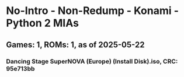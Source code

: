 # No-Intro - Non-Redump - Konami - Python 2 MIAs
## Games: 1, ROMs: 1, as of 2025-05-22

### Dancing Stage SuperNOVA (Europe) (Install Disk).iso, CRC: 95e713bb
